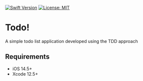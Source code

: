 [![Swift Version][swift-image]][swift-url]
[![License: MIT](https://img.shields.io/badge/License-MIT-yellow.svg)](https://opensource.org/licenses/MIT)

# Todo!
A simple todo list application developed using the TDD approach


## Requirements

- iOS 14.5+
- Xcode 12.5+


[swift-image]:https://img.shields.io/badge/swift-5.4-orange.svg
[swift-url]: https://swift.org/

